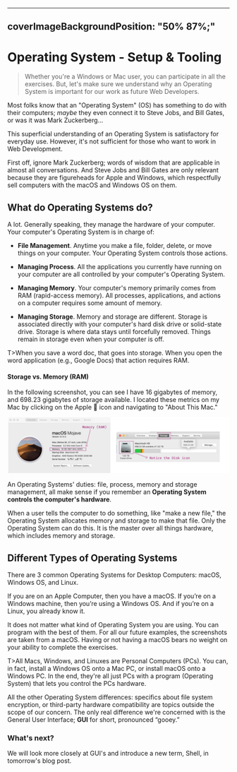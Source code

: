 

---
coverImageBackgroundPosition: "50% 87%;"
---

# Operating System - Setup & Tooling

> Whether you're a Windows or Mac user, you can participate in all the exercises.  But, let's make sure we understand why an Operating System is important for our work as future Web Developers.

Most folks know that an "Operating System" (OS) has something to do with their computers; _maybe_ they even connect it to Steve Jobs, and Bill Gates, or was it was Mark Zuckerberg...

This superficial understanding of an Operating System is satisfactory for everyday use.  However, it's not sufficient for those who want to work in Web Development.

First off, ignore Mark Zuckerberg; words of wisdom that are applicable in almost all conversations.  And Steve Jobs and Bill Gates are only relevant because they are figureheads for Apple and Windows, which respectfully sell computers with the macOS and Windows OS on them.

## What do Operating Systems do?

A lot.  Generally speaking, they manage the hardware of your computer. Your computer's Operating System is in charge of:

* **File Management**. Anytime you make a file, folder, delete, or move things on your computer. Your Operating System controls those actions.

* **Managing Process**.  All the applications you currently have running on your computer are all controlled by your computer's Operating System.

* **Managing Memory**. Your computer's memory primarily comes from RAM (rapid-access memory).  All processes, applications, and actions on a computer requires some amount of memory.

* **Managing Storage**.  Memory and storage are different. Storage is associated directly with your computer's hard disk drive or solid-state drive.  Storage is where data stays until forcefully removed.  Things remain in storage even when your computer is off.

T>When you save a word doc, that goes into storage.  When you open the word application (e.g., Google Docs) that action requires RAM.

#### Storage vs. Memory (RAM)

In the following screenshot, you can see I have 16 gigabytes of memory, and 698.23 gigabytes of storage available.  I located these metrics on my Mac by clicking on the Apple 🍏 icon and navigating to "About This Mac."

![](public/assets/storage-memory.png)

An Operating Systems' duties: file, process, memory and storage management, all make sense if you remember an **Operating System controls the computer's hardware**.  

When a user tells the computer to do something, like "make a new file," the Operating System allocates memory and storage to make that file.  Only the Operating System can do this. It is the master over all things hardware, which includes memory and storage.

## Different Types of Operating Systems

There are 3 common Operating Systems for Desktop Computers: macOS, Windows OS, and Linux.

If you are on an Apple Computer, then you have a macOS. If you’re on a Windows machine, then you’re using a Windows OS.  And if you’re on a Linux, you already know it.

It does not matter what kind of Operating System you are using. You can program with the best of them. For all our future examples, the screenshots are taken from a macOS. Having or not having a macOS bears no weight on your ability to complete the exercises.

T>All Macs, Windows, and Linuxes are Personal Computers (PCs).  You can, in fact, install a Windows OS onto a Mac PC, or install macOS onto a Windows PC.  In the end, they're all just PCs with a program (Operating System) that lets you control the PCs hardware.

All the other Operating System differences: specifics about file system encryption, or third-party hardware compatibility are topics outside the scope of our concern.  The only real difference we're concerned with is the General User Interface; **GUI** for short, pronounced “gooey.”

### What's next?

We will look more closely at GUI's and introduce a new term, Shell, in tomorrow's blog post. 